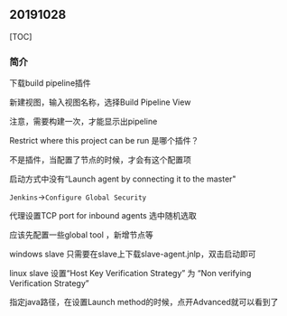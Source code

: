 ## 20191028

[TOC]

### 简介

下载build pipeline插件

新建视图，输入视图名称，选择Build Pipeline View

注意，需要构建一次，才能显示出pipeline



Restrict where this project can be run 是哪个插件？

不是插件，当配置了节点的时候，才会有这个配置项



启动方式中没有“Launch agent by connecting it to the master"

`Jenkins`->`Configure Global Security`

代理设置TCP port for inbound agents 选中随机选取



应该先配置一些global tool ，新增节点等



windows slave 只需要在slave上下载slave-agent.jnlp，双击启动即可

linux slave 设置“Host Key Verification Strategy” 为 “Non verifying Verification Strategy”

指定java路径，在设置Launch method的时候，点开Advanced就可以看到了







